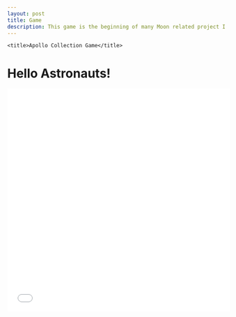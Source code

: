 ```yaml
---
layout: post
title: Game
description: This game is the beginning of many Moon related project I will make.
---
```


  <head>
    
    <title>Apollo Collection Game</title>

 </head>

 <body>

<h1> Hello Astronauts! </h1>


   <embed type="text/html" src="apollo_collection_exit.html" canvas id="game" width="512" height="512"></canvas>

 </body>

